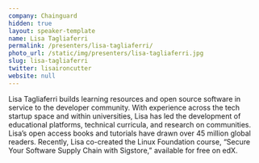 ```yaml
---
company: Chainguard
hidden: true
layout: speaker-template
name: Lisa Tagliaferri
permalink: /presenters/lisa-tagliaferri/
photo_url: /static/img/presenters/lisa-tagliaferri.jpg
slug: lisa-tagliaferri
twitter: lisaironcutter
website: null
---
```


Lisa Tagliaferri builds learning resources and open source software in service to the developer community. With experience across the tech startup space and within universities, Lisa has led the development of educational platforms, technical curricula, and research on communities. Lisa’s open access books and tutorials have drawn over 45 million global readers. Recently, Lisa co-created the Linux Foundation course, “Secure Your Software Supply Chain with Sigstore,” available for free on edX.
